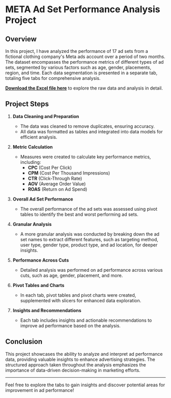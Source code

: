# META Ad Set Performance Analysis Project

## Overview

In this project, I have analyzed the performance of 17 ad sets from a fictional clothing company's Meta ads account over a period of two months. The dataset encompasses the performance metrics of different types of ad sets, segmented by various factors such as age, gender, placements, region, and time. Each data segmentation is presented in a separate tab, totaling five tabs for comprehensive analysis.

**[Download the Excel file here](https://github.com/VenkatRamoju01/Meta-Ad-Analysis/blob/main/Meta_Ad_Analysis.xlsx)** to explore the raw data and analysis in detail.

## Project Steps

1. **Data Cleaning and Preparation**
   - The data was cleaned to remove duplicates, ensuring accuracy.
   - All data was formatted as tables and integrated into data models for efficient analysis.

2. **Metric Calculation**
   - Measures were created to calculate key performance metrics, including:
     - **CPC** (Cost Per Click)
     - **CPM** (Cost Per Thousand Impressions)
     - **CTR** (Click-Through Rate)
     - **AOV** (Average Order Value)
     - **ROAS** (Return on Ad Spend)

3. **Overall Ad Set Performance**
   - The overall performance of the ad sets was assessed using pivot tables to identify the best and worst performing ad sets.

4. **Granular Analysis**
   - A more granular analysis was conducted by breaking down the ad set names to extract different features, such as targeting method, user type, gender type, product type, and ad location, for deeper insights.
     
5. **Performance Across Cuts**
   - Detailed analysis was performed on ad performance across various cuts, such as age, gender, placement, and more.

6. **Pivot Tables and Charts**
   - In each tab, pivot tables and pivot charts were created, supplemented with slicers for enhanced data exploration.

7. **Insights and Recommendations**
   - Each tab includes insights and actionable recommendations to improve ad performance based on the analysis.

## Conclusion

This project showcases the ability to analyze and interpret ad performance data, providing valuable insights to enhance advertising strategies. The structured approach taken throughout the analysis emphasizes the importance of data-driven decision-making in marketing efforts.

---

Feel free to explore the tabs to gain insights and discover potential areas for improvement in ad performance!
